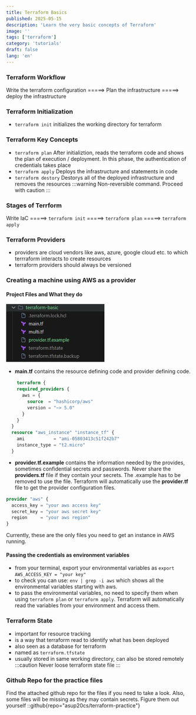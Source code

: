 ```yaml
---
title: Terraform Basics
published: 2025-05-15
description: 'Learn the very basic concepts of Terraform'
image: ''
tags: ['terraform']
category: 'tutorials'
draft: false 
lang: 'en'
---
```

### Terraform Workflow
Write the terraform configuration =====> Plan the infrastructure =====> deploy the infrastructure

### Terraform Initialization
- ```terraform init``` initializes the working directory for terraform

### Terraform Key Concepts
- ```terraform plan``` 
  After initializtion, reads the terraform code and shows the plan of execution / deployment. In this phase, the authentication of credentials takes place
- ```terraform apply```
  Deploys the infrastructure and statements in code
- ```terraform destory```
  Destorys all of the deployed infrastructure and removes the resources
  :::warning
  Non-reversible command. Proceed with caution
  :::

### Stages of Terrform
Write IaC =====> ```terraform init``` =====> ```terraform plan``` =====> ```terraform apply```

### Terraform Providers
- providers are cloud vendors like aws, azure, google cloud etc. to which terrraform interacts to create resources
- terraform providers should always be versioned
  
### Creating a machine using AWS as a provider
#### Project Files and What they do
![project files](src/content/posts/terraform/terraformbasics/image1.jpg)
- **main.tf** contains the resource defining code and provider defining code.
```terraform
    terraform {
    required_providers {
      aws = {
        source  = "hashicorp/aws"
        version = "~> 5.0"
      }
    }
  }
  resource "aws_instance" "instance_tf" {
    ami           = "ami-05803413c51f242b7"
    instance_type = "t2.micro"
  }
```
- **provider.tf.example** contains the information needed by the provides, sometimes confidential secrets and passwords. Never share the **providers.tf** file if they contain your secrets. The .example has to be removed to use the file. Terraform will automatically use the **provider.tf** file to get the provider configuration files.
```terraform
provider "aws" {
  access_key = "your aws access key"
  secret_key = "your aws secret key"
  region     = "your aws region"
}
```
Currently, these are the only files you need to get an instance in AWS running.

#### Passing the credentials as environment variables
- from your terminal, export your environmental variables as ```export AWS_ACCESS_KEY = "your key"```
- to check you can use: ```env | grep -i aws``` which shows all the environmental variables starting with aws.
- to pass the environmental variables, no need to specify them when using `terraform plan` or `terraform apply`. Terraform will automatically read the variables from your environment and access them.
  
### Terraform State
- important for resource tracking
- is a way that terraform read to identify what has been deployed
- also seen as a database for terraform
- named as `terraform.tfstate`
- usually stored in same working directory, can also be stored remotely
:::caution
Never loose terraform state file
:::

### Github Repo for the practice files
Find the attached github repo for the files if you need to take a look. Also, some files will be missing as they may contain secrets. Figure them out yourself
::github{repo="asup20cs/terraform-practice"}